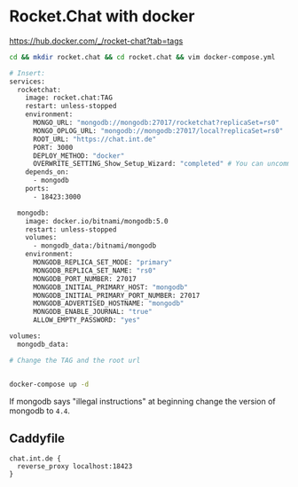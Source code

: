 # Rocket.Chat with docker

<https://hub.docker.com/_/rocket-chat?tab=tags>

```bash
cd && mkdir rocket.chat && cd rocket.chat && vim docker-compose.yml

# Insert:
services:
  rocketchat:
    image: rocket.chat:TAG
    restart: unless-stopped
    environment:
      MONGO_URL: "mongodb://mongodb:27017/rocketchat?replicaSet=rs0"
      MONGO_OPLOG_URL: "mongodb://mongodb:27017/local?replicaSet=rs0"
      ROOT_URL: "https://chat.int.de"
      PORT: 3000
      DEPLOY_METHOD: "docker"
      OVERWRITE_SETTING_Show_Setup_Wizard: "completed" # You can uncomment this if you want to go through the setup wizard
    depends_on:
      - mongodb
    ports:
      - 18423:3000

  mongodb:
    image: docker.io/bitnami/mongodb:5.0
    restart: unless-stopped
    volumes:
      - mongodb_data:/bitnami/mongodb
    environment:
      MONGODB_REPLICA_SET_MODE: "primary"
      MONGODB_REPLICA_SET_NAME: "rs0"
      MONGODB_PORT_NUMBER: 27017
      MONGODB_INITIAL_PRIMARY_HOST: "mongodb"
      MONGODB_INITIAL_PRIMARY_PORT_NUMBER: 27017
      MONGODB_ADVERTISED_HOSTNAME: "mongodb"
      MONGODB_ENABLE_JOURNAL: "true"
      ALLOW_EMPTY_PASSWORD: "yes"

volumes:
  mongodb_data:

# Change the TAG and the root url


docker-compose up -d
```

If mongodb says "illegal instructions" at beginning change the version of mongodb to `4.4`.

## Caddyfile

```caddyfile
chat.int.de {
  reverse_proxy localhost:18423
}
```
